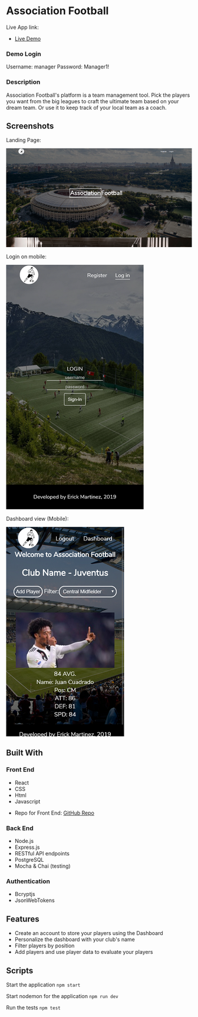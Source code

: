 # Association Football
Live App link: 
- [Live Demo](https://association-football.777areri.now.sh/)

### Demo Login
Username: manager
Password: Manager1!

### Description
Association Football's platform is a team management tool. Pick the players you want from the big leagues to craft the ultimate team based on your dream team. Or use it to keep track of your local team as a coach.

## Screenshots
Landing Page:

![Landing Page on Mobile](/src/imgs/LandingPage.PNG)

Login on mobile:

![Signin](/src/imgs/SignInMobile.png)

Dashboard view (Mobile):

![Dashboard](/src/imgs/DashboardMobile.png)

## Built With
### Front End
* React
* CSS
* Html
* Javascript
- Repo for Front End: [GitHub Repo](https://github.com/erickmtza/association-football-client)

### Back End
* Node.js
* Express.js
* RESTful API endpoints
* PostgreSQL
* Mocha & Chai (testing)

### Authentication
* Bcryptjs
* JsonWebTokens

## Features

* Create an account to store your players using the Dashboard
* Personalize the dashboard with your club's name
* Filter players by position 
* Add players and use player data to evaluate your players

## Scripts

Start the application `npm start`

Start nodemon for the application `npm run dev`

Run the tests `npm test`